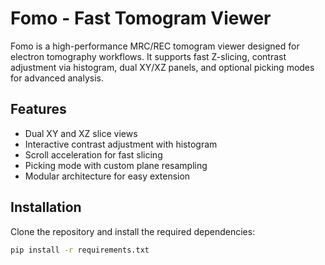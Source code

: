 # Fomo - Fast Tomogram Viewer

Fomo is a high-performance MRC/REC tomogram viewer designed for electron tomography workflows.
It supports fast Z-slicing, contrast adjustment via histogram, dual XY/XZ panels, and optional
picking modes for advanced analysis.

## Features
- Dual XY and XZ slice views
- Interactive contrast adjustment with histogram
- Scroll acceleration for fast slicing
- Picking mode with custom plane resampling
- Modular architecture for easy extension

## Installation
Clone the repository and install the required dependencies:
```bash
pip install -r requirements.txt

